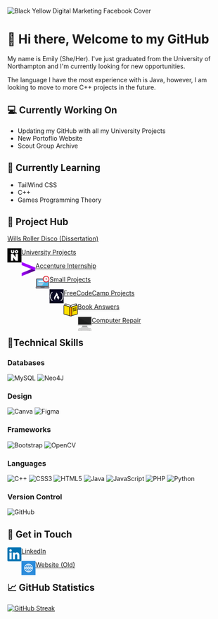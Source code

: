 ![Black   Yellow Digital Marketing Facebook Cover](https://github.com/EmilyF99/EmilyF99/assets/72047699/1d86b7c1-0ead-44b5-a250-cf4e48f26c65)

# 👋 Hi there, Welcome to my GitHub
  My name is Emily (She/Her). 
  I've just graduated from the University of Northampton and I'm currently looking for new opportunities. 
  
  The language I have the most experience with is Java, however, I am looking to move to more C++ projects in the future.

## 💻 Currently Working On
  - Updating my GitHub with all my University Projects
  - New Portoflio Website
  - Scout Group Archive 

## 🌱 Currently Learning
  - TailWind CSS
  - C++
  - Games Programming Theory
    
## 🎉 Project Hub

<a href="https://github.com/WRDDissertationProject"><img align="left" src="" width="21px"/></a>
[Wills Roller Disco (Dissertation)](https://github.com/WRDDissertationProject)

<a href="https://github.com/emilyf99UniversityProjects"><img align="left" src="https://raw.githubusercontent.com/EmilyF99/EmilyF99/main/images/PYG9GWrf_400x400.png" width="32px"/></a>
[University Projects](https://github.com/emilyf99UniversityProjects)

<a href="https://github.com/EmilyF99/Accenture-TAG-Internship-2022"><img align="left" src="https://github.com/EmilyF99/EmilyF99/blob/main/images/6128893.png?raw=true" width="32px"/></a>
[Accenture Internship](https://github.com/EmilyF99/Accenture-TAG-Internship-2022)

<a href="https://github.com/emilyf99SmallProjects"><img align="left" src="https://raw.githubusercontent.com/EmilyF99/EmilyF99/main/images/17959096101580282642-512.png"  width="32px"/></a>
[Small Projects](https://github.com/emilyf99SmallProjects)

<a href="https://github.com/emilyf99FreeCodeCampProjects"><img align="left" src="https://raw.githubusercontent.com/EmilyF99/EmilyF99/main/images/download (1).png"  width="32px"/></a>
[FreeCodeCamp Projects](https://github.com/emilyf99FreeCodeCampProjects)

<a href="https://github.com/emilyf99BookQuestions"><img align="left" src="https://raw.githubusercontent.com/EmilyF99/EmilyF99/main/images/images.png"  width="32px"/></a>
[Book Answers](https://github.com/emilyf99BookQuestions)

<a href="https://github.com/emilyf99ComputerBuildsAndRepairs"><img align="left" src="https://raw.githubusercontent.com/EmilyF99/EmilyF99/main/images/desktop-computer_1f5a5-fe0f.png"  width="32px"/></a>
[Computer Repair](https://github.com/emilyf99ComputerBuildsAndRepairs)

## 💼Technical Skills

  ### Databases
  ![MySQL](https://img.shields.io/badge/mysql-%2300f.svg?style=for-the-badge&logo=mysql&logoColor=white)
  ![Neo4J](https://img.shields.io/badge/Neo4j-008CC1?style=for-the-badge&logo=neo4j&logoColor=white)

  ### Design 
  ![Canva](https://img.shields.io/badge/Canva-%2300C4CC.svg?style=for-the-badge&logo=Canva&logoColor=white)
  ![Figma](https://img.shields.io/badge/figma-%23F24E1E.svg?style=for-the-badge&logo=figma&logoColor=white)

  ### Frameworks
  ![Bootstrap](https://img.shields.io/badge/bootstrap-%238511FA.svg?style=for-the-badge&logo=bootstrap&logoColor=white)
  ![OpenCV](https://img.shields.io/badge/opencv-%23white.svg?style=for-the-badge&logo=opencv&logoColor=white)

  ### Languages
  ![C++](https://img.shields.io/badge/c++-%2300599C.svg?style=for-the-badge&logo=c%2B%2B&logoColor=white)
  ![CSS3](https://img.shields.io/badge/css3-%231572B6.svg?style=for-the-badge&logo=css3&logoColor=white)
  ![HTML5](https://img.shields.io/badge/html5-%23E34F26.svg?style=for-the-badge&logo=html5&logoColor=white)
  ![Java](https://img.shields.io/badge/java-%23ED8B00.svg?style=for-the-badge&logo=openjdk&logoColor=white)
  ![JavaScript](https://img.shields.io/badge/javascript-%23323330.svg?style=for-the-badge&logo=javascript&logoColor=%23F7DF1E)
  ![PHP](https://img.shields.io/badge/php-%23777BB4.svg?style=for-the-badge&logo=php&logoColor=white)
  ![Python](https://img.shields.io/badge/python-3670A0?style=for-the-badge&logo=python&logoColor=ffdd54)

  ### Version Control
  ![GitHub](https://img.shields.io/badge/github-%23121011.svg?style=for-the-badge&logo=github&logoColor=white)
  

## :speech_balloon: Get in Touch

<a href="https://www.linkedin.com/in/emily-fletcher-uon/"><img align="left" src="https://raw.githubusercontent.com/EmilyF99/EmilyF99/main/images/LinkedIn_logo_initials.png" alt="EmilyF99 | LinkedIn" width="32px"/></a>
[LinkedIn](https://www.linkedin.com/in/emily-fletcher-uon/)

<a href="https://emilyf99.github.io/"><img align="left" src="https://raw.githubusercontent.com/EmilyF99/EmilyF99/main/images/high+quality+social+social+media+square+website+www+icon-1320192619856305568.png" alt="EmilyF99 | Website" width="32px"/></a>
[Website (Old)](https://emilyf99.github.io/)

  
##  📈 GitHub Statistics 
[![GitHub Streak](http://github-readme-streak-stats.herokuapp.com?user=EmilyF99&theme=dark&background=000000)](https://git.io/streak-stats)

<!--[![Top Languages](https://github-readme-stats.vercel.app/api/top-langs/?username=EmilyF99&layout=compact&theme=dark&background=000000)](https://github.com/EmilyF99)-->
